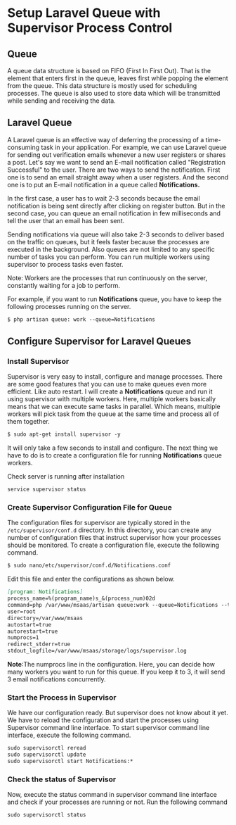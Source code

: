 # Setup Laravel Queue with Supervisor Process Control

## Queue

A queue data structure is based on FIFO (First In First Out). That is the element that enters first in the queue, leaves first while popping the element from the queue. 
This data structure is mostly used for scheduling processes. The queue is also used to store data which will be transmitted while sending and receiving the data.

## Laravel Queue

A Laravel queue is an effective way of deferring the processing of a time-consuming task in your application. For example, we can use Laravel queue for sending out verification emails whenever a new user registers or shares a post.
Let's say we want to send an E-mail notification called "Registration Successful" to the user. There are two ways to send the notification. First one is to send an email straight away when a user registers. And the second one is to put an E-mail notification in a queue called **Notifications.**

In the first case, a user has to wait 2-3 seconds because the email notification is being sent directly after clicking on register button. But in the second case, you can queue an email notification in few milliseconds and tell the user that an email has been sent.

Sending notifications via queue will also take 2-3 seconds to deliver based on the traffic on queues, but it feels faster because the processes are executed in the background. 
Also queues are not limited to any specific number of tasks you can perform. You can run multiple workers using supervisor to process tasks even faster.

Note: Workers are the processes that run continuously on the server, constantly waiting for a job to perform.

For example, if you want to run **Notifications** queue, you have to keep the following processes running on the server.

```markdown
$ php artisan queue: work --queue=Notifications
```

## Configure Supervisor for Laravel Queues
### Install Supervisor

Supervisor is very easy to install, configure and manage processes. There are some good features that you can use to make queues even more efficient. Like auto restart.
I will create a **Notifications** queue and run it using supervisor with multiple workers. Here, multiple workers basically means that we can execute same tasks in parallel. Which means, multiple workers will pick task from the queue at the same time and process all of them together.

```markdown
$ sudo apt-get install supervisor -y
```

It will only take a few seconds to install and configure. The next thing we have to do is to create a configuration file for running **Notifications** queue workers.

Check server is running after installation

```markdown
service supervisor status
```

### Create Supervisor Configuration File for Queue

The configuration files for supervisor are typically stored in the `/etc/supervisor/conf.d` directory. In this directory, you can create any number of configuration files that instruct supervisor how your processes should be monitored.
To create a configuration file, execute the following command.
```markdown
$ sudo nano/etc/supervisor/conf.d/Notifications.conf
```

Edit this file and enter the configurations as shown below.

```markdown
[program: Notifications]
process_name=%(program_name)s_&(process_num)02d
command=php /var/www/msaas/artisan queue:work --queue=Notifications --tries=3 --sleep=3 --daemon
user=root
directory=/var/www/msaas
autostart=true
autorestart=true
numprocs=1
redirect_stderr=true
stdout_logfile=/var/www/msaas/storage/logs/supervisor.log
```
**Note**:The numprocs line in the configuration. Here, you can decide how many workers you want to run for this queue. If you keep it to 3, it will send 3 email notifications concurrently.

### Start the Process in Supervisor

We have our configuration ready. But supervisor does not know about it yet. We have to reload the configuration and start the processes using Supervisor command line interface. To start supervisor command line interface, execute the following command.

```markdown
sudo supervisorctl reread
sudo supervisorctl update
sudo supervisorctl start Notifications:*
```

### Check the status of Supervisor

Now, execute the status command in supervisor command line interface and check if your processes are running or not.
Run the following command
```markdown
sudo supervisorctl status
```